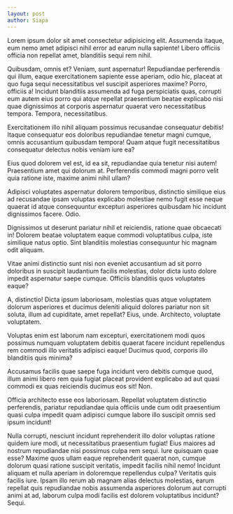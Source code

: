 ```yaml
---
layout: post
author: Siapa
---
```


Lorem ipsum dolor sit amet consectetur adipisicing elit. Assumenda itaque, eum nemo amet adipisci nihil error ad earum nulla sapiente! Libero officiis officia non repellat amet, blanditiis sequi rem nihil.

Quibusdam, omnis et? Veniam, sunt aspernatur! Repudiandae perferendis qui illum, eaque exercitationem sapiente esse aperiam, odio hic, placeat at quo fuga sequi necessitatibus vel suscipit asperiores maxime? Porro, officiis a!
Incidunt blanditiis assumenda ad fuga perspiciatis quas, corrupti eum autem eius porro qui atque repellat praesentium beatae explicabo nisi quae dignissimos at corporis aspernatur quaerat vero necessitatibus tempora. Tempora, necessitatibus.

Exercitationem illo nihil aliquam possimus recusandae consequatur debitis! Itaque consequatur eos doloribus repudiandae tenetur magni cumque, omnis accusantium quibusdam tempora! Quam atque fugit necessitatibus consequatur delectus nobis veniam iure ea?

Eius quod dolorem vel est, id ea sit, repudiandae quia tenetur nisi autem! Praesentium amet qui dolorum at. Perferendis commodi magni porro velit quia ratione iste, maxime animi nihil ullam?

Adipisci voluptates aspernatur dolorem temporibus, distinctio similique eius ad recusandae ipsam voluptas explicabo molestiae nemo fugit esse neque quaerat id atque consequuntur excepturi asperiores quibusdam hic incidunt dignissimos facere. Odio.

Dignissimos ut deserunt pariatur nihil et reiciendis, ratione quae obcaecati in! Dolorem beatae voluptatem eaque commodi voluptatibus culpa, iste similique natus optio. Sint blanditiis molestias consequuntur hic magnam odit aliquam.

Vitae animi distinctio sunt nisi non eveniet accusantium ad sit porro doloribus in suscipit laudantium facilis molestias, dolor dicta iusto dolore impedit aspernatur saepe cumque. Officiis blanditiis quos voluptates eaque?

A, distinctio! Dicta ipsum laboriosam, molestias quas atque voluptatem dolorum asperiores et ducimus deleniti aliquid dolores pariatur non sit soluta, illum ad cupiditate, amet repellat? Eius, unde. Architecto, voluptate voluptatem.

Voluptas enim est laborum nam excepturi, exercitationem modi quos possimus numquam voluptatem debitis quaerat facere incidunt repellendus rem commodi illo veritatis adipisci eaque! Ducimus quod, corporis illo blanditiis quis minima?

Accusamus facilis quae saepe fuga incidunt vero debitis cumque quod, illum animi libero rem quia fugiat placeat provident explicabo ad aut quasi commodi ex quas reiciendis ducimus eos sit! Non.

Officia architecto esse eos laboriosam. Repellat voluptatem distinctio perferendis, pariatur repudiandae quia officiis unde cum odit praesentium quasi culpa impedit quam adipisci cumque labore illo suscipit omnis sed ipsum incidunt!

Nulla corrupti, nesciunt incidunt reprehenderit illo dolor voluptas ratione quidem iure modi, ut necessitatibus praesentium fugiat! Eius maiores ad nostrum repudiandae nisi possimus culpa rem sequi. Iure quisquam quae esse?
Maxime quos ullam eaque reprehenderit quaerat non, cumque dolorum quasi ratione suscipit veritatis, impedit facilis nihil nemo! Incidunt aliquam et nulla aperiam in doloremque repellendus culpa? Veritatis quis facilis iure.
Ipsam illo rerum ab magnam alias delectus molestias, earum repellat quis repudiandae nobis assumenda asperiores dolorum aut corrupti animi at ad, laborum culpa modi facilis est dolorem voluptatibus incidunt? Sequi.
